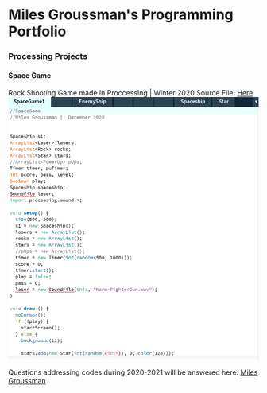 # Miles Groussman's Programming Portfolio

###  Processing Projects 

#### Space Game
Rock Shooting Game made in Proccessing | Winter 2020 
Source File: [Here](https://github.com/milesgroussman12/ProgrammingPortfolio/tree/gh-pages/src/SpaceGame1)
![SpaceGame](https://github.com/milesgroussman12/ProgrammingPortfolio/blob/gh-pages/images/SpaceGame%20image%20.png?raw=true)

Questions addressing codes during 2020-2021 will be answered here: [Miles Groussman](mailto:milesgroussman@gmail.com) 
